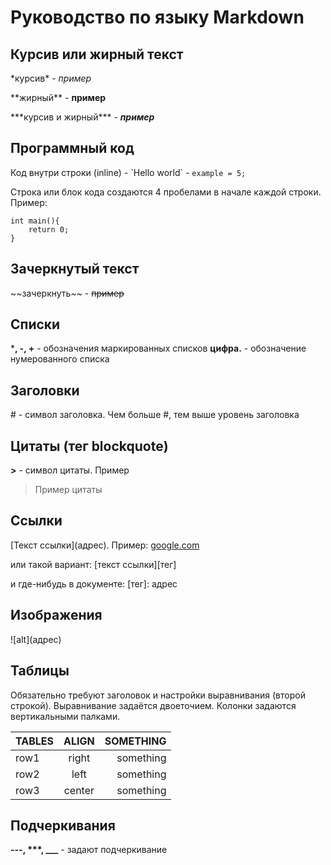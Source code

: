 # Руководство по языку Markdown

## Курсив или жирный текст

\*курсив\* - *пример*

\*\*жирный\*\* - **пример**

\*\*\*курсив и жирный\*\*\* - ***пример***

## Программный код

Код внутри строки (inline) - \`Hello world\` - `example = 5;`

Строка или блок кода создаются 4 пробелами в начале каждой строки. Пример:

    int main(){
        return 0;
    }

## Зачеркнутый текст

\~\~зачеркнуть\~\~ - ~~пример~~

## Списки

***, -, +** - обозначения маркированных списков
**цифра.** - обозначение нумерованного списка

## Заголовки

\# - символ заголовка. Чем больше \#, тем выше уровень заголовка

## Цитаты (тег blockquote)

**\>** - символ цитаты. Пример

> Пример цитаты

## Ссылки

\[Текст ссылки\]\(адрес\). Пример:
[google.com](google.com)

или такой вариант:
\[текст ссылки\]\[тег\]

и где-нибудь в документе:
\[тег\]: адрес

## Изображения

\!\[alt\]\(адрес\)

## Таблицы

Обязательно требуют заголовок и настройки выравнивания (второй строкой). Выравнивание задаётся двоеточием. Колонки задаются вертикальными палками.

| TABLES | ALIGN | SOMETHING |
| ------ |:-----:| ---------:|
| row1   | right | something |
| row2   | left  | something |
| row3   | center| something |

## Подчеркивания 

**\-\-\-, \*\*\*, \_\_\_** - задают подчеркивание